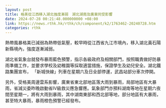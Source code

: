 ```yaml
---
layout: post
title: 格美從江西移入湖北強度漸弱　湖北湖南及廣東同受影響
date: 2024-07-28 00:21:48.000000000 +08:00
link: https://news.rthk.hk/rthk/ch/component/k2/1763462-20240728.htm
categories: rthk
---
```


熱帶風暴格美已減弱為熱帶低氣壓，較早時從江西省九江市境內，移入湖北黃石陽新縣境內，強度逐漸減弱。

湖北省氣象台就發布暴雨藍色預警，指示各級政府及相關部門，按照職責做好防暴雨準備工作，並要求學校及幼稚園等採取適當措施，保證學生及幼兒安全。湖北鐵路集團宣布， 「新城快線」列車在星期六及日全部停運，武昌站部分車次停開。

另外，受格美周邊雲系影響，廣東省東北部地區落大雨到暴雨，局部地區有大暴雨，省減災委昨晚啟動省Ⅳ級救災應急響應。氣象部門亦預料湖南等地在星期六夜間至星期一，將有大雨到暴雨，其中湖南東部和西北部等地，部分地區有大暴雨，甚至特大暴雨，暴雨橙色預警已經發布。
